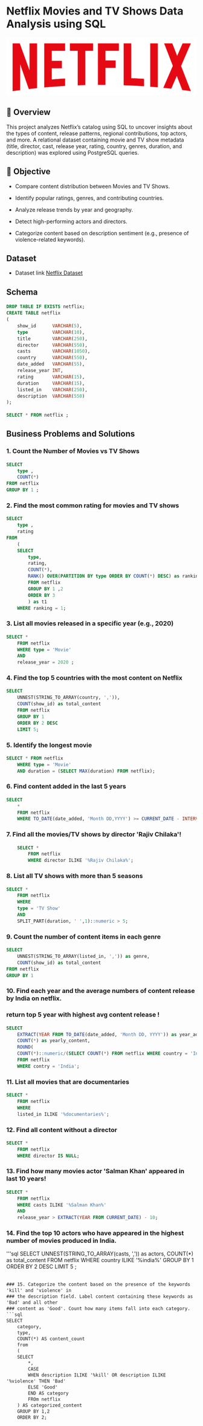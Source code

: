 # Netflix Movies and TV Shows Data Analysis using SQL 
![Netflix logo](https://github.com/arsh-sandhu-1/netflix_sql_project/blob/main/logo.png)
## 📌 Overview
This project analyzes Netflix’s catalog using SQL to uncover insights about the types of content, release patterns, regional contributions, top actors, and more.
A relational dataset containing movie and TV show metadata (title, director, cast, release year, rating, country, genres, duration, and description) was explored using PostgreSQL queries.
## 🎯 Objective
- Compare content distribution between Movies and TV Shows.

- Identify popular ratings, genres, and contributing countries.

- Analyze release trends by year and geography.

- Detect high-performing actors and directors.

- Categorize content based on description sentiment (e.g., presence of violence-related keywords).
## Dataset 
- Dataset link [Netflix Dataset](https://github.com/arsh-sandhu-1/netflix_sql_project/blob/main/netflix_dataset.csv)
## Schema 
```sql
DROP TABLE IF EXISTS netflix;
CREATE TABLE netflix
(
    show_id      VARCHAR(5),
    type         VARCHAR(10),
    title        VARCHAR(250),
    director     VARCHAR(550),
    casts        VARCHAR(1050),
    country      VARCHAR(550),
    date_added   VARCHAR(55),
    release_year INT,
    rating       VARCHAR(15),
    duration     VARCHAR(15),
    listed_in    VARCHAR(250),
    description  VARCHAR(550)
);

SELECT * FROM netflix ;
```
## Business Problems and Solutions
### 1. Count the Number of Movies vs TV Shows
```sql
SELECT 
	type , 
	COUNT(*) 
FROM netflix 
GROUP BY 1 ;
```
### 2. Find the most common rating for movies and TV shows

```sql
SELECT 
	type ,
	rating
FROM 
	(
	SELECT 
		type,
		rating,
		COUNT(*),
		RANK() OVER(PARTITION BY type ORDER BY COUNT(*) DESC) as ranking
		FROM netflix
		GROUP BY 1 ,2
		ORDER BY 3 
		) as t1 
	WHERE ranking = 1;
```

 ### 3. List all movies released in a specific year (e.g., 2020)

```sql
SELECT * 
	FROM netflix 
	WHERE type = 'Movie' 
	AND 
	release_year = 2020 ;
```


### 4. Find the top 5 countries with the most content on Netflix
```sql
SELECT 
	UNNEST(STRING_TO_ARRAY(country, ',')),
	COUNT(show_id) as total_content
	FROM netflix 
	GROUP BY 1
	ORDER BY 2 DESC 
	LIMIT 5;
```

### 5. Identify the longest movie
```sql
SELECT * FROM netflix
	WHERE type = 'Movie'
	AND duration = (SELECT MAX(duration) FROM netflix);
```


### 6. Find content added in the last 5 years
```sql
SELECT 
	* 
	FROM netflix 
	WHERE TO_DATE(date_added, 'Month DD,YYYY') >= CURRENT_DATE - INTERVAL '5 years';
```

### 7. Find all the movies/TV shows by director 'Rajiv Chilaka'!
```sql
	SELECT * 
		FROM netflix 
		WHERE director ILIKE '%Rajiv Chilaka%';
```

### 8. List all TV shows with more than 5 seasons
```sql
SELECT * 
	FROM netflix
	WHERE 
	type = 'TV Show'
	AND 
	SPLIT_PART(duration, ' ',1)::numeric > 5;
```

### 9. Count the number of content items in each genre
```sql
SELECT 
	UNNEST(STRING_TO_ARRAY(listed_in, ',')) as genre,
	COUNT(show_id) as total_content
FROM netflix
GROUP BY 1
```

### 10. Find each year and the average numbers of content release by India on netflix. 
### return top 5 year with highest avg content release !
```sql
SELECT 
	EXTRACT(YEAR FROM TO_DATE(date_added, 'Month DD, YYYY')) as year_added,
	COUNT(*) as yearly_content,
	ROUND(
	COUNT(*)::numeric/(SELECT COUNT(*) FROM netflix WHERE country = 'India')::numeric * 100,2) as avg_content_per_year
	FROM netflix
	WHERE contry = 'India';
```

### 11. List all movies that are documentaries
```sql
SELECT * 
	FROM netflix
	WHERE 
	listed_in ILIKE '%documentaries%';
```

### 12. Find all content without a director
```sql
SELECT * 
	FROM netflix
	WHERE director IS NULL;
```

### 13. Find how many movies actor 'Salman Khan' appeared in last 10 years!
```sql
SELECT *
	FROM netflix 
	WHERE casts ILIKE '%Salman Khan%'
	AND 
	release_year > EXTRACT(YEAR FROM CURRENT_DATE) - 10;
```

### 14. Find the top 10 actors who have appeared in the highest number of movies produced in India.
'''sql
SELECT 
UNNEST(STRING_TO_ARRAY(casts, ',')) as actors,
COUNT(*) as total_content
FROM netflix 
WHERE country ILIKE '%india%'
GROUP BY 1 
ORDER BY 2 DESC 
LIMIT 5 ;
```

### 15. Categorize the content based on the presence of the keywords 'kill' and 'violence' in 
### the description field. Label content containing these keywords as 'Bad' and all other 
### content as 'Good'. Count how many items fall into each category.
```sql
SELECT 
	category,
	type,
	COUNT(*) AS content_count
	from
	(
	SELECT 
		*,
		CASE
		WHEN description ILIKE '%kill' OR description ILIKE '%violence' THEN 'Bad'
		ELSE 'Good'
		END AS category 
		FROm netflix 
	) AS categorized_content
	GROUP BY 1,2
	ORDER BY 2;
```
	

